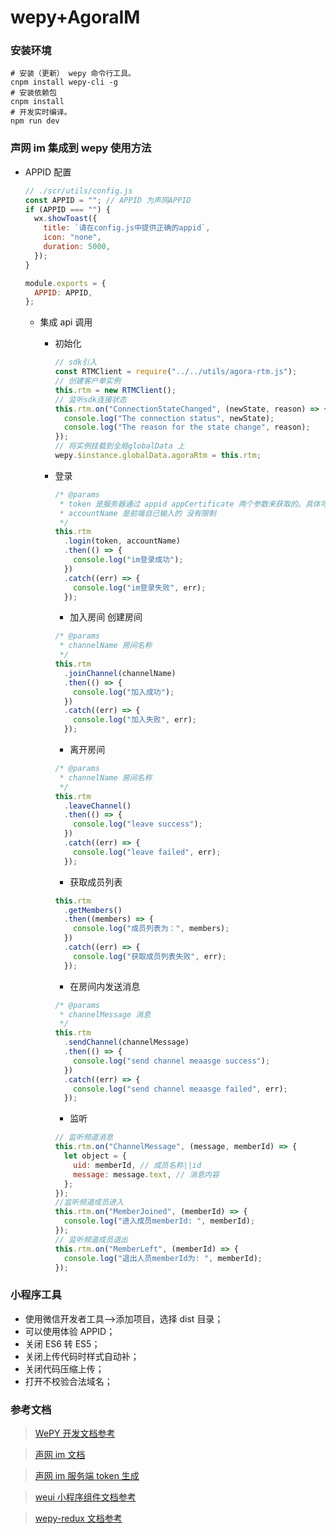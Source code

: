# wepy+AgoraIM

### 安装环境

```
# 安装（更新） wepy 命令行工具。
cnpm install wepy-cli -g
# 安装依赖包
cnpm install
# 开发实时编译。
npm run dev
```

### 声网 im 集成到 wepy 使用方法

- APPID 配置

  ```javascript
  // ./scr/utils/config.js
  const APPID = ""; // APPID 为声网APPID
  if (APPID === "") {
    wx.showToast({
      title: `请在config.js中提供正确的appid`,
      icon: "none",
      duration: 5000,
    });
  }

  module.exports = {
    APPID: APPID,
  };
  ```

  - 集成 api 调用

    - 初始化

      ```javascript
      // sdk引入
      const RTMClient = require("../../utils/agora-rtm.js");
      // 创建客户单实例
      this.rtm = new RTMClient();
      // 监听sdk连接状态
      this.rtm.on("ConnectionStateChanged", (newState, reason) => {
        console.log("The connection status", newState);
        console.log("The reason for the state change", reason);
      });
      // 将实例挂载到全局globalData 上
      wepy.$instance.globalData.agoraRtm = this.rtm;
      ```

    - 登录

      ```javascript
      /* @params
       * token 是服务器通过 appid appCertificate 两个参数来获取的。具体可参考https://docs.agora.io/cn/Real-time-Messaging/token_server_rtm
       * accountName 是前端自己输入的 没有限制
       */
      this.rtm
        .login(token, accountName)
        .then(() => {
          console.log("im登录成功");
        })
        .catch((err) => {
          console.log("im登录失败", err);
        });
      ```

      - 加入房间 创建房间

      ```javascript
      /* @params
       * channelName 房间名称
       */
      this.rtm
        .joinChannel(channelName)
        .then(() => {
          console.log("加入成功");
        })
        .catch((err) => {
          console.log("加入失败", err);
        });
      ```

      - 离开房间

      ```javascript
      /* @params
       * channelName 房间名称
       */
      this.rtm
        .leaveChannel()
        .then(() => {
          console.log("leave success");
        })
        .catch((err) => {
          console.log("leave failed", err);
        });
      ```

      - 获取成员列表

      ```javascript
      this.rtm
        .getMembers()
        .then((members) => {
          console.log("成员列表为：", members);
        })
        .catch((err) => {
          console.log("获取成员列表失败", err);
        });
      ```

      - 在房间内发送消息

      ```javascript
      /* @params
       * channelMessage 消息
       */
      this.rtm
        .sendChannel(channelMessage)
        .then(() => {
          console.log("send channel meaasge success");
        })
        .catch((err) => {
          console.log("send channel meaasge failed", err);
        });
      ```

      - 监听

      ```javascript
      // 监听频道消息
      this.rtm.on("ChannelMessage", (message, memberId) => {
        let object = {
          uid: memberId, // 成员名称||id
          message: message.text, // 消息内容
        };
      });
      //监听频道成员进入
      this.rtm.on("MemberJoined", (memberId) => {
        console.log("进入成员memberId: ", memberId);
      });
      // 监听频道成员退出
      this.rtm.on("MemberLeft", (memberId) => {
        console.log("退出人员memberId为: ", memberId);
      });
      ```

### 小程序工具

- 使用微信开发者工具-->添加项目，选择 dist 目录；
- 可以使用体验 APPID；
- 关闭 ES6 转 ES5；
- 关闭上传代码时样式自动补；
- 关闭代码压缩上传；
- 打开不校验合法域名；

### 参考文档

> [WePY 开发文档参考](https://tencent.github.io/wepy/)

> [声网 im 文档](https://docs.agora.io/cn/Real-time-Messaging/product_rtm?platform=All%20Platforms)

> [声网 im 服务端 token 生成](https://docs.agora.io/cn/Real-time-Messaging/token_server_rtm)

> [weui 小程序组件文档参考](https://developers.weixin.qq.com/miniprogram/dev/extended/weui/)

> [wepy-redux 文档参考](https://www.npmjs.com/package/wepy-redux)
